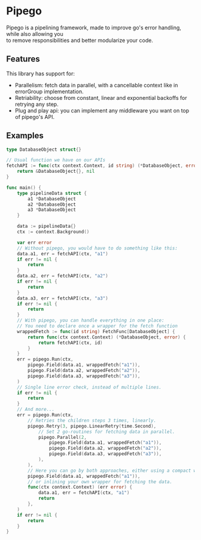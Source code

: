 # Pipego

Pipego is a pipelining framework, made to improve go's error handling, while also allowing you \
to remove responsibilities and better modularize your code.

## Features

This library has support for:
* Parallelism: fetch data in parallel, with a cancellable context like in errorGroup implementation.
* Retriability: choose from constant, linear and exponential backoffs for retrying any step.
* Plug and play api: you can implement any middleware you want on top of pipego's API.

## Examples

```go
type DatabaseObject struct{}

// Usual function we have on our APIs
fetchAPI := func(ctx context.Context, id string) (*DatabaseObject, error) {
	return &DatabaseObject{}, nil
}

func main() {
	type pipelineData struct {
		a1 *DatabaseObject
		a2 *DatabaseObject
		a3 *DatabaseObject
	}

	data := pipelineData{}
	ctx := context.Background()

	var err error
	// Without pipego, you would have to do something like this:
	data.a1, err = fetchAPI(ctx, "a1")
	if err != nil {
		return
	}
	data.a2, err = fetchAPI(ctx, "a2")
	if err != nil {
		return
	}
	data.a3, err = fetchAPI(ctx, "a3")
	if err != nil {
		return
	}
	// With pipego, you can handle everything in one place:
	// You need to declare once a wrapper for the fetch function
	wrappedFetch := func(id string) FetchFunc[DatabaseObject] {
		return func(ctx context.Context) (*DatabaseObject, error) {
			return fetchAPI(ctx, id)
		}
	}
	err = pipego.Run(ctx,
		pipego.Field(data.a1, wrappedFetch("a1")),
		pipego.Field(data.a2, wrappedFetch("a2")),
		pipego.Field(data.a3, wrappedFetch("a3")),
	)
	// Single line error check, instead of multiple lines.
	if err != nil {
		return
	}
	// And more...
	err = pipego.Run(ctx,
		// Retries the children steps 3 times, linearly.
		pipego.Retry(3, pipego.LinearRetry(time.Second),
			// Set 2 go-routines for fetching data in parallel.
			pipego.Parallel(2,
				pipego.Field(data.a1, wrappedFetch("a1")),
				pipego.Field(data.a2, wrappedFetch("a2")),
				pipego.Field(data.a3, wrappedFetch("a3")),
			),
		),
		// Here you can go by both approaches, either using a compact wrapped version
		pipego.Field(data.a1, wrappedFetch("a1")),
		// or inlining your own wrapper for fetching the data.
		func(ctx context.Context) (err error) {
			data.a1, err = fetchAPI(ctx, "a1")
			return
		},
	)
	if err != nil {
		return
	}
}
```